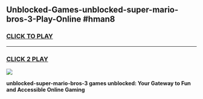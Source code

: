 
## Unblocked-Games-unblocked-super-mario-bros-3-Play-Online #hman8
<h3>
<a href="https://news.freeplayer.one?title=unblocked-super-mario-bros-3&ref=3">CLICK TO PLAY</a></h3>
<hr>

<h3>
<a href="https://news.freeplayer.one?title=unblocked-super-mario-bros-3&ref=3">CLICK 2 PLAY</a>
  
</h3>

<a href="https://news.freeplayer.one?title=unblocked-super-mario-bros-3&ref=3"><img src="https://clearcache.store/games.png"></a>


**unblocked-super-mario-bros-3 games unblocked: Your Gateway to Fun and Accessible Online Gaming**
